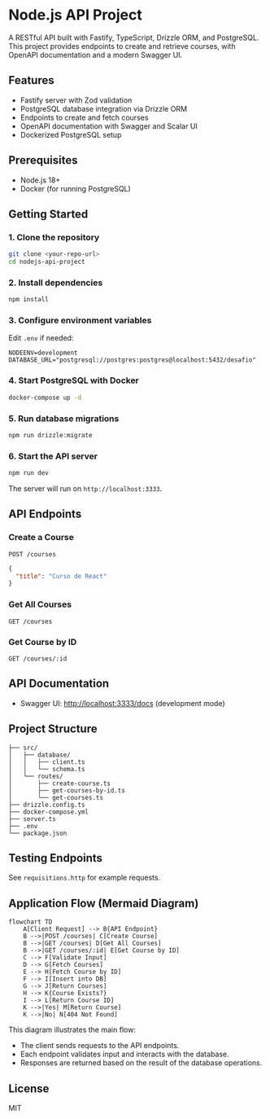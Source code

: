 # Node.js API Project

A RESTful API built with Fastify, TypeScript, Drizzle ORM, and PostgreSQL. This project provides endpoints to create and retrieve courses, with OpenAPI documentation and a modern Swagger UI.

## Features
- Fastify server with Zod validation
- PostgreSQL database integration via Drizzle ORM
- Endpoints to create and fetch courses
- OpenAPI documentation with Swagger and Scalar UI
- Dockerized PostgreSQL setup

## Prerequisites
- Node.js 18+
- Docker (for running PostgreSQL)

## Getting Started

### 1. Clone the repository
```sh
git clone <your-repo-url>
cd nodejs-api-project
```

### 2. Install dependencies
```sh
npm install
```

### 3. Configure environment variables
Edit `.env` if needed:
```
NODEENV=development
DATABASE_URL="postgresql://postgres:postgres@localhost:5432/desafio"
```

### 4. Start PostgreSQL with Docker
```sh
docker-compose up -d
```

### 5. Run database migrations
```sh
npm run drizzle:migrate
```

### 6. Start the API server
```sh
npm run dev
```

The server will run on `http://localhost:3333`.

## API Endpoints

### Create a Course
`POST /courses`
```json
{
  "title": "Curso de React"
}
```

### Get All Courses
`GET /courses`

### Get Course by ID
`GET /courses/:id`

## API Documentation
- Swagger UI: [http://localhost:3333/docs](http://localhost:3333/docs) (development mode)

## Project Structure
```
├── src/
│   ├── database/
│   │   ├── client.ts
│   │   └── schema.ts
│   └── routes/
│       ├── create-course.ts
│       ├── get-courses-by-id.ts
│       └── get-courses.ts
├── drizzle.config.ts
├── docker-compose.yml
├── server.ts
├── .env
└── package.json
```

## Testing Endpoints
See `requisitions.http` for example requests.

## Application Flow (Mermaid Diagram)

```mermaid
flowchart TD
    A[Client Request] --> B{API Endpoint}
    B -->|POST /courses| C[Create Course]
    B -->|GET /courses| D[Get All Courses]
    B -->|GET /courses/:id| E[Get Course by ID]
    C --> F[Validate Input]
    D --> G[Fetch Courses]
    E --> H[Fetch Course by ID]
    F --> I[Insert into DB]
    G --> J[Return Courses]
    H --> K{Course Exists?}
    I --> L[Return Course ID]
    K -->|Yes| M[Return Course]
    K -->|No| N[404 Not Found]
```

This diagram illustrates the main flow:
- The client sends requests to the API endpoints.
- Each endpoint validates input and interacts with the database.
- Responses are returned based on the result of the database operations.

## License
MIT
